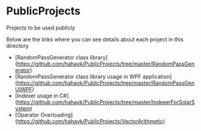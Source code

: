 # PublicProjects
Projects to be used publicly

Below are the links where you can see details about each project in this directory

* [RandomPassGenerator class library] (https://github.com/hahayk/PublicProjects/tree/master/RandomPassGenerator)
* [RandomPassGenerator class library usage in WPF application] (https://github.com/hahayk/PublicProjects/tree/master/RandomPassGenUIWPF)
* [Indexer usage in C#] (https://github.com/hahayk/PublicProjects/tree/master/IndexerForSolarSystem)
* [Operator Overloading] (https://github.com/hahayk/PublicProjects/VectorArithmetic)